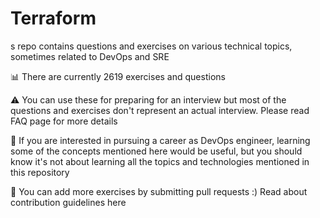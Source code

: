 # Terraform
s repo contains questions and exercises on various technical topics, sometimes related to DevOps and SRE

📊  There are currently 2619 exercises and questions

⚠️  You can use these for preparing for an interview but most of the questions and exercises don't represent an actual interview. Please read FAQ page for more details

🛑  If you are interested in pursuing a career as DevOps engineer, learning some of the concepts mentioned here would be useful, but you should know it's not about learning all the topics and technologies mentioned in this repository

📝  You can add more exercises by submitting pull requests :) Read about contribution guidelines here
